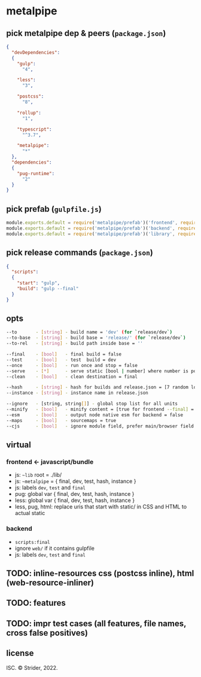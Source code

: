 # metalpipe

## pick metalpipe dep & peers (`package.json`)
```json
{
  "devDependencies":
  {
    "gulp":
      "4",

    "less":
      "3",

    "postcss":
      "8",

    "rollup":
      "1",

    "typescript":
      "^3.7",

    "metalpipe":
      "*"
  },
  "dependencies":
  {
    "pug-runtime":
      "2"
  }
}
```

## pick prefab (`gulpfile.js`)
```js
module.exports.default = require('metalpipe/prefab')('frontend', require('gulp'), {})
module.exports.default = require('metalpipe/prefab')('backend', require('gulp'), {})
module.exports.default = require('metalpipe/prefab')('library', require('gulp'), {})
```

## pick release commands (`package.json`)
```json
{
  "scripts":
  {
    "start": "gulp",
    "build": "gulp --final"
  }
}
```

## opts
```sh
--to       - [string] - build name = 'dev' (for `release/dev`)
--to-base  - [string] - build base = 'release/' (for `release/dev`)
--to-rel   - [string] - build path inside base = ''

--final    - [bool]   - final build = false
--test     - [bool]   - test  build = dev
--once     - [bool]   - run once and stop = false
--serve    - [*]      - serve static [bool | number] where number is port = 8080
--clean    - [bool]   - clean destination = final

--hash     - [string] - hash for builds and release.json = [7 random lowercase letters for frontend --final] = null
--instance - [string] - instance name in release.json

--ignore   - [string, string[]] - global stop list for all units
--minify   - [bool]   - minify content = [true for frontend --final] = false
--esm      - [bool]   - output node native esm for backend = false
--maps     - [bool]   - sourcemaps = true
--cjs      - [bool]   - ignore module field, prefer main/browser field for frontend, compatibility with synthetic imports (mostly for React plugins to work) = false
```

## virtual
### frontend ← javascript/bundle
* js: `~lib` root = ./lib/
* js: `~metalpipe` = { final, dev, test, hash, instance }
* js: labels `dev`, `test` and `final`
* pug: global var { final, dev, test, hash, instance }
* less: global var { final, dev, test, hash, instance }
* less, pug, html: replace uris that start with static/ in CSS and HTML to actual static

### backend
* `scripts:final`
* ignore `web/` if it contains gulpfile
* js: labels `dev`, `test` and `final`

## TODO: inline-resources css (postcss inline), html (web-resource-inliner)
## TODO: features
## TODO: impr test cases (all features, file names, cross false positives)

## license
ISC. © Strider, 2022.

